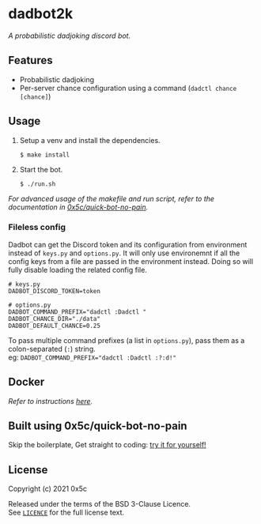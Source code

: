 # dadbot2k

*A probabilistic dadjoking discord bot.*


## Features

- Probabilistic dadjoking
- Per-server chance configuration using a command (`dadctl chance [chance]`)


## Usage

1. Setup a venv and install the dependencies.
    ```none
    $ make install
    ```

2. Start the bot.
    ```none
    $ ./run.sh
    ```

*For advanced usage of the makefile and run script, refer to the documentation in [0x5c/quick-bot-no-pain](https://github.com/0x5c/quick-bot-no-pain).*


### Fileless config

Dadbot can get the Discord token and its configuration from environment instead of `keys.py` and `options.py`. It will only use environemnt if all the config keys from a file are passed in the environment instead. Doing so will fully disable loading the related config file.

```shell
# keys.py
DADBOT_DISCORD_TOKEN=token

# options.py
DADBOT_COMMAND_PREFIX="dadctl :Dadctl "
DADBOT_CHANCE_DIR="./data"
DADBOT_DEFAULT_CHANCE=0.25
```

To pass multiple command prefixes (a list in `options.py`), pass them as a colon-separated (`:`) string.  
eg: `DADBOT_COMMAND_PREFIX="dadctl :Dadctl :?:d!"`


## Docker

*Refer to instructions [here](./README-DOCKER.md).*


## Built using 0x5c/quick-bot-no-pain

Skip the boilerplate, Get straight to coding: [try it for yourself!](https://github.com/0x5c/quick-bot-no-pain)


## License

Copyright (c) 2021 0x5c

Released under the terms of the BSD 3-Clause Licence.  
See [`LICENCE`](LICENCE) for the full license text.
